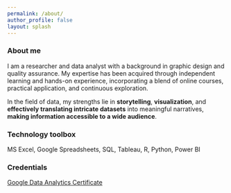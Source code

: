 ```yaml
---
permalink: /about/
author_profile: false
layout: splash
---
```

### About me

I am a researcher and data analyst with a background in graphic design and quality assurance. My expertise has been acquired through independent learning and hands-on experience, incorporating a blend of online courses, practical application, and continuous exploration.

In the field of data, my strengths lie in **storytelling**, **visualization**, and **effectively translating intricate datasets** into meaningful narratives, **making information accessible to a wide audience**.

### Technology toolbox

MS Excel, Google Spreadsheets, SQL, Tableau, R, Python, Power BI

### Credentials

[Google Data Analytics Certificate](https://coursera.org/share/e9c91119a19c7933fed44343d03f04aa)
